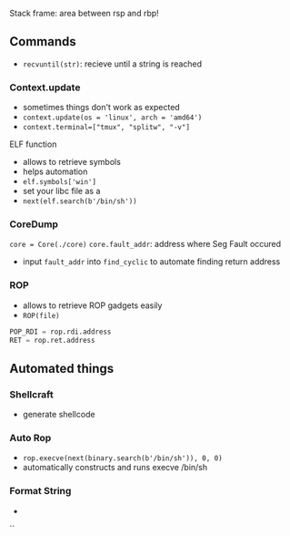 Stack frame: area between rsp and rbp!

## Commands

- `recvuntil(str)`: recieve until a string is reached

### Context.update
- sometimes things don't work as expected
- `context.update(os = 'linux', arch = 'amd64')`
- `context.terminal=["tmux", "splitw", "-v"]`

ELF function
- allows to retrieve symbols
- helps automation
- `elf.symbols['win']`
- set your libc file as a
- `next(elf.search(b'/bin/sh'))`

### CoreDump
`core = Core(./core)`
`core.fault_addr`: address where Seg Fault occured
- input `fault_addr` into `find_cyclic` to automate finding return address

### ROP
- allows to retrieve ROP gadgets easily
- `ROP(file)`
```python
POP_RDI = rop.rdi.address
RET = rop.ret.address
```

## Automated things

### Shellcraft
- generate shellcode

### Auto Rop
- `rop.execve(next(binary.search(b'/bin/sh')), 0, 0)`
- automatically constructs and runs execve /bin/sh
### Format String
- 

``